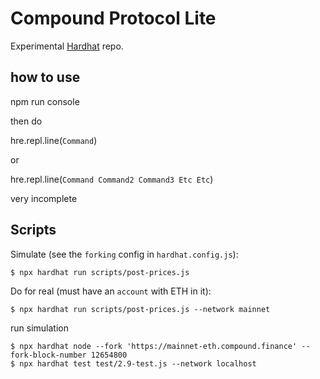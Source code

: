 # Compound Protocol Lite

Experimental [Hardhat](https://hardhat.org/) repo.

## how to use

npm run console

then do

hre.repl.line(`Command`)

or


hre.repl.line(`
  Command
  Command2
  Command3
  Etc
  Etc
`)

very incomplete


## Scripts

Simulate (see the `forking` config in `hardhat.config.js`):

```
$ npx hardhat run scripts/post-prices.js
```

Do for real (must have an `account` with ETH in it):

```
$ npx hardhat run scripts/post-prices.js --network mainnet
```


run simulation
```
$ npx hardhat node --fork 'https://mainnet-eth.compound.finance' --fork-block-number 12654800
$ npx hardhat test test/2.9-test.js --network localhost
```
